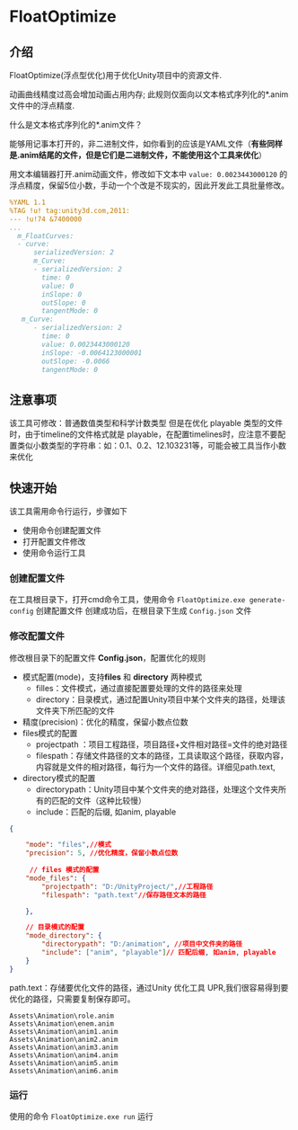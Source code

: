 # FloatOptimize

## 介绍

FloatOptimize(浮点型优化)用于优化Unity项目中的资源文件.

动画曲线精度过高会增加动画占用内存; 此规则仅面向以文本格式序列化的*.anim文件中的浮点精度.

什么是文本格式序列化的*.anim文件？

能够用记事本打开的，非二进制文件，如你看到的应该是YAML文件（**有些同样是.anim结尾的文件，但是它们是二进制文件，不能使用这个工具来优化**）

用文本编辑器打开.anim动画文件，修改如下文本中 ```value: 0.0023443000120``` 的浮点精度，保留5位小数，手动一个个改是不现实的，因此开发此工具批量修改。

```yaml
%YAML 1.1
%TAG !u! tag:unity3d.com,2011:
--- !u!74 &7400000
...
  m_FloatCurves:
  - curve:
      serializedVersion: 2
      m_Curve:
      - serializedVersion: 2
        time: 0
        value: 0
        inSlope: 0
        outSlope: 0
        tangentMode: 0
   m_Curve:
      - serializedVersion: 2
        time: 0
        value: 0.0023443000120
        inSlope: -0.0064123000001
        outSlope: -0.0066
        tangentMode: 0
```

## 注意事项

该工具可修改：普通数值类型和科学计数类型
但是在优化 playable 类型的文件时，由于timeline的文件格式就是 playable，在配置timelines时，应注意不要配置类似小数类型的字符串：如：0.1、0.2、12.103231等，可能会被工具当作小数来优化


## 快速开始

该工具需用命令行运行，步骤如下
- 使用命令创建配置文件
- 打开配置文件修改
- 使用命令运行工具

### 创建配置文件

在工具根目录下，打开cmd命令工具，使用命令 ```FloatOptimize.exe generate-config``` 创建配置文件
创建成功后，在根目录下生成 ```Config.json``` 文件

### 修改配置文件

修改根目录下的配置文件 **Config.json**，配置优化的规则

* 模式配置(mode)，支持**files** 和 **directory** 两种模式
  * filles：文件模式，通过直接配置要处理的文件的路径来处理
  * directory：目录模式，通过配置Unity项目中某个文件夹的路径，处理该文件夹下所匹配的文件
* 精度(precision)：优化的精度，保留小数点位数
* files模式的配置
  * projectpath ：项目工程路径，项目路径+文件相对路径=文件的绝对路径
  * filespath：存储文件路径的文本的路径，工具读取这个路径，获取内容，内容就是文件的相对路径，每行为一个文件的路径。详细见path.text,
* directory模式的配置
  * directorypath：Unity项目中某个文件夹的绝对路径，处理这个文件夹所有的匹配的文件（这种比较慢）
  * include：匹配的后缀, 如anim, playable

```json
{

    "mode": "files",//模式
    "precision": 5, //优化精度，保留小数点位数
   
     // files 模式的配置
    "mode_files": {
        "projectpath": "D:/UnityProject/",//工程路径
        "filespath": "path.text"//保存路径文本的路径

    },

    // 目录模式的配置
    "mode_directory": {
        "directorypath": "D:/animation", //项目中文件夹的路径
        "include": ["anim", "playable"]// 匹配后缀, 如anim, playable
    }
}

```

path.text：存储要优化文件的路径，通过Unity 优化工具 UPR,我们很容易得到要优化的路径，只需要复制保存即可。

```text
Assets\Animation\role.anim
Assets\Animation\enem.anim
Assets\Animation\anim1.anim
Assets\Animation\anim2.anim
Assets\Animation\anim3.anim
Assets\Animation\anim4.anim
Assets\Animation\anim5.anim
Assets\Animation\anim6.anim

```

### 运行


使用的命令 ```FloatOptimize.exe run``` 运行

